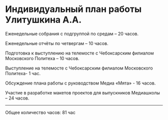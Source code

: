 # Индивидуальный план работы Улитушкина А.А.

Еженедельные собрания с подгруппой по средам – 20 часов.

Еженедельные отчёты по четвергам – 10 часов.

Подготовка к выступлению на телемосте с Чебоксарским филиалом Московского Политеха – 10 часов.

Выступление на телемосте с Чебоксарским филиалом Московского Политеха- 1 час.

Обсуждение плана работы с руководством Медиа «Мята» - 16 часов.

Участие в разработке макетов проектов для выпускников Медиашколы – 24 часов.

----------------------------------------------------------------------------

Общее количество часов: 81 час
